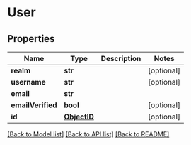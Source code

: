 # User

## Properties
Name | Type | Description | Notes
------------ | ------------- | ------------- | -------------
**realm** | **str** |  | [optional] 
**username** | **str** |  | [optional] 
**email** | **str** |  | 
**emailVerified** | **bool** |  | [optional] 
**id** | [**ObjectID**](ObjectID.md) |  | [optional] 

[[Back to Model list]](../README.md#documentation-for-models) [[Back to API list]](../README.md#documentation-for-api-endpoints) [[Back to README]](../README.md)


